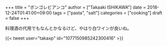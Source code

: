 +++
title = "ボンゴレビアンコ"
author = ["Takaaki ISHIKAWA"]
date = 2018-12-24T01:41:00+09:00
tags = ["pasta", "salt"]
categories = ["cooking"]
draft = false
+++

料理酒の代用でもなんとかなるけど、やはり白ワインが良いね。  

{{< tweet user="takaxp" id="1077150985242300416" >}}